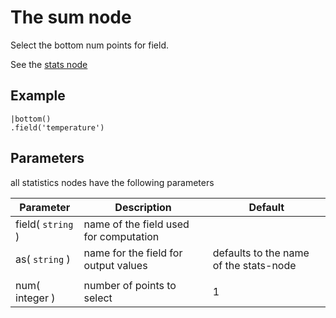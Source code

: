 The sum node
=====================

Select the bottom num points for field.

See the [stats node](../stats.md)

Example
-------

```dfs   
|bottom()
.field('temperature') 
```

Parameters
----------
all statistics nodes have the following parameters

Parameter     | Description | Default 
--------------|-------------|--------- 
field( `string` )|name of the field used for computation|
as( `string` )| name for the field for output values| defaults to the name of the stats-node
 | | |
num( integer )|number of points to select|1

